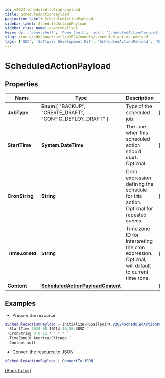 ```yaml
---
id: v2024-scheduled-action-payload
title: ScheduledActionPayload
pagination_label: ScheduledActionPayload
sidebar_label: ScheduledActionPayload
sidebar_class_name: powershellsdk
keywords: ['powershell', 'PowerShell', 'sdk', 'ScheduledActionPayload', 'V2024ScheduledActionPayload'] 
slug: /tools/sdk/powershell/v2024/models/scheduled-action-payload
tags: ['SDK', 'Software Development Kit', 'ScheduledActionPayload', 'V2024ScheduledActionPayload']
---
```



# ScheduledActionPayload

## Properties

Name | Type | Description | Notes
------------ | ------------- | ------------- | -------------
**JobType** |  **Enum** [  "BACKUP",    "CREATE_DRAFT",    "CONFIG_DEPLOY_DRAFT" ] | Type of the scheduled job. | [required]
**StartTime** | **System.DateTime** | The time when this scheduled action should start. Optional. | [optional] 
**CronString** | **String** | Cron expression defining the schedule for this action. Optional for repeated events. | [optional] 
**TimeZoneId** | **String** | Time zone ID for interpreting the cron expression. Optional, will default to current time zone. | [optional] 
**Content** | [**ScheduledActionPayloadContent**](scheduled-action-payload-content) |  | [required]

## Examples

- Prepare the resource
```powershell
$ScheduledActionPayload = Initialize-PSSailpoint.V2024ScheduledActionPayload  -JobType BACKUP `
 -StartTime 2024-08-16T14:16:58.389Z `
 -CronString 0 0 12 * * * * `
 -TimeZoneId America/Chicago `
 -Content null
```

- Convert the resource to JSON
```powershell
$ScheduledActionPayload | ConvertTo-JSON
```


[[Back to top]](#) 

